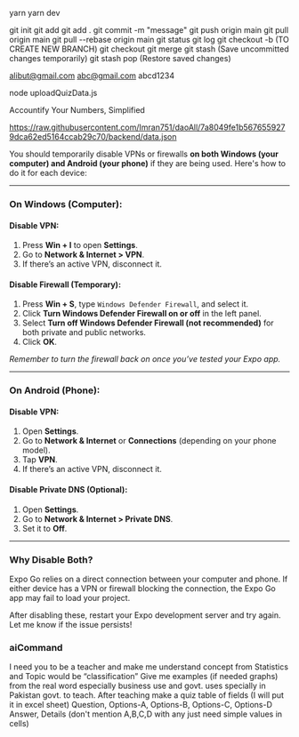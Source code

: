yarn
yarn dev

git init
git add <file>
git add .
git commit -m "message"
git push origin main
git pull origin main
git pull --rebase origin main
git status
git log
git checkout -b <branch-name> (TO CREATE NEW BRANCH)
git checkout <branch-name>
git merge <branch-name>
git stash (Save uncommitted changes temporarily)
git stash pop (Restore saved changes)

alibut@gmail.com
abc@gmail.com
abcd1234

node uploadQuizData.js

Accountify
Your Numbers, Simplified

https://raw.githubusercontent.com/Imran751/daoAll/7a8049fe1b5676559279dca62ed5164ccab29c70/backend/data.json



You should temporarily disable VPNs or firewalls **on both Windows (your computer) and Android (your phone)** if they are being used. Here's how to do it for each device:

---

### **On Windows (Computer):**

#### **Disable VPN:**
1. Press **Win + I** to open **Settings**.
2. Go to **Network & Internet > VPN**.
3. If there’s an active VPN, disconnect it.

#### **Disable Firewall (Temporary):**
1. Press **Win + S**, type `Windows Defender Firewall`, and select it.
2. Click **Turn Windows Defender Firewall on or off** in the left panel.
3. Select **Turn off Windows Defender Firewall (not recommended)** for both private and public networks.
4. Click **OK**.

*Remember to turn the firewall back on once you’ve tested your Expo app.*

---

### **On Android (Phone):**

#### **Disable VPN:**
1. Open **Settings**.
2. Go to **Network & Internet** or **Connections** (depending on your phone model).
3. Tap **VPN**.
4. If there’s an active VPN, disconnect it.

#### **Disable Private DNS (Optional):**
1. Open **Settings**.
2. Go to **Network & Internet > Private DNS**.
3. Set it to **Off**.

---

### Why Disable Both?  
Expo Go relies on a direct connection between your computer and phone. If either device has a VPN or firewall blocking the connection, the Expo Go app may fail to load your project.

After disabling these, restart your Expo development server and try again. Let me know if the issue persists!

### aiCommand
I need you to be a teacher and make me understand concept from 
Statistics
and 
Topic would be 
“classification” 
Give me examples (if needed graphs) from the real word especially business use and govt. uses specially in Pakistan govt. to teach. After teaching make a quiz table of fields (I will put it in excel sheet)
Question, Options-A, Options-B, Options-C, Options-D Answer, Details (don't mention A,B,C,D with any just need simple values in cells)